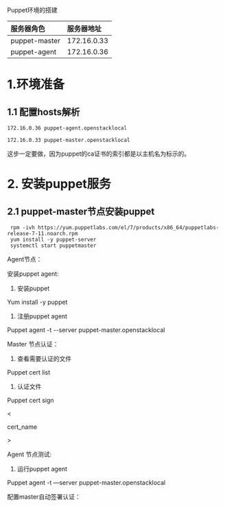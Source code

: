 Puppet环境的搭建

| 服务器角色 | 服务器地址 |
| :--- | :--- |
| puppet-master | 172.16.0.33 |
| puppet-agent | 172.16.0.36 |

# 1.环境准备

## 1.1 配置hosts解析
```
172.16.0.36 puppet-agent.openstacklocal

172.16.0.33 puppet-master.openstacklocal
```


这步一定要做，因为puppet的ca证书的索引都是以主机名为标示的。


# 2. 安装puppet服务

## 2.1 puppet-master节点安装puppet

```
 rpm -ivh https://yum.puppetlabs.com/el/7/products/x86_64/puppetlabs-release-7-11.noarch.rpm
 yum install -y puppet-server
 systemctl start puppetmaster
```

Agent节点：

安装puppet agent:

1. 安装puppet

Yum install -y puppet

1. 注册puppet agent

Puppet agent -t --server puppet-master.openstacklocal

Master 节点认证：

1. 查看需要认证的文件

Puppet cert list

1. 认证文件

Puppet cert sign

&lt;

cert\_name

&gt;

Agent 节点测试:

1. 运行puppet agent

Puppet agent -t —server puppet-master.openstacklocal

配置master自动签署认证：

